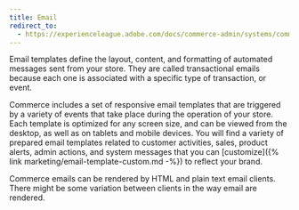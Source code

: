 ```yaml
---
title: Email
redirect_to:
  - https://experienceleague.adobe.com/docs/commerce-admin/systems/communications/email-templates.html
---
```


Email templates define the layout, content, and formatting of automated messages sent from your store. They are called transactional emails because each one is associated with a specific type of transaction, or event.

Commerce includes a set of responsive email templates that are triggered by a variety of events that take place during the operation of your store. Each template is optimized for any screen size, and can be viewed from the desktop, as well as on tablets and mobile devices. You will find a variety of prepared email templates related to customer activities, sales, product alerts, admin actions, and system messages that you can [customize]({% link marketing/email-template-custom.md -%}) to reflect your brand.

Commerce emails can be rendered by HTML and plain text email clients. There might be some variation between clients in the way email are rendered.